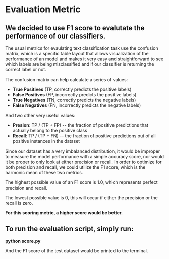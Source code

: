 # Evaluation Metric

## We decided to use F1 score to evalutate the performance of our classifiers.

The usual metrics for evaulating text classification task use the confusion matrix, which is a specific table layout that allows visualization of the performance of an model and makes it very easy and straightforward to see which labels are being misclassified and if our classifier is returning the correct label or not. 

The confusion matrix can help calculate a series of values: 
- **True Positives** (TP, correctly predicts the positive labels)
- **False Positives** (FP, incorrectly predicts the positive labels)
- **True Negatives** (TN, correctly predicts the negative labels)
- **False Negatives** (FN, incorrectly predicts the negative labels)

And two other very useful values:
- **Presion**: TP / (TP + FP) -- the fraction of positive predictions that actually belong to the positive class
- **Recall**: TP / (TP + FN) -- the fraction of positive predictions out of all positive instances in the dataset

Since our dataset has a very imbalanced distribution, it would be improper to measure the model performance with a simple accuracy score, nor would it be proper to only look at either precision or recall. In order to optimize for both precision and recall, we could utilize the F1 score, which is the harmonic mean of these two metrics. 

The highest possible value of an F1 score is 1.0, which represents perfect precision and recall.

The lowest possible value is 0, this will occur if either the precision or the recall is zero.

**For this scoring metric, a higher score would be better.**

## To run the evaluation script, simply run:

**python score.py**

And the F1 score of the test dataset would be printed to the terminal.